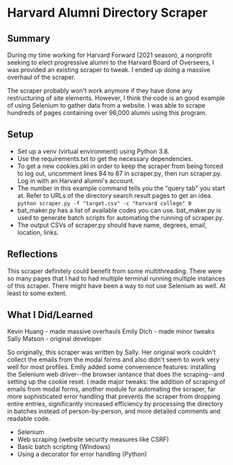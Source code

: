# Harvard Alumni Directory Scraper
## Summary
During my time working for Harvard Forward (2021 season), a nonprofit seeking to elect progressive alumni to the Harvard Board of Overseers, I was provided an existing scraper to tweak. I ended up doing a massive overhaul of the scraper.

The scraper probably won't work anymore if they have done any restructuring of site elements. However, I think the code is an good example of using Selenium to gather data from a website. I was able to scrape hundreds of pages containing over 96,000 alumni using this program.

## Setup
* Set up a venv (virtual environment) using Python 3.8.
* Use the requirements.txt to get the necessary dependencies.
* To get a new cookies.pkl in order to keep the scraper from being forced to log out, uncomment lines 84 to 87 in scraper.py, then run scraper.py. Log in with an Harvard alumni's account.
* The number in this example command tells you the "query tab" you start at. Refer to URLs of the directory search result pages to get an idea.<br/>
  `python scraper.py -f "target.csv" -c "harvard college" 0`
* bat_maker.py has a list of available codes you can use. bat_maker.py is used to generate batch scripts for automating the running of scraper.py. 
* The output CSVs of scraper.py should have name, degrees, email, location, links.

## Reflections
This scraper definitely could benefit from some multithreading. There were so many pages that I had to had multiple terminal running multiple instances of this scraper. There might have been a way to not use Selenium as well. At least to some extent.

## What I Did/Learned
Kevin Huang - made massive overhauls
Emily Dich - made minor tweaks
Sally Matson - original developer

So originally, this scraper was written by Sally. Her original work couldn't collect the emails from the modal forms and also didn't seem to work very well for most profiles. Emily added some convenience features: installing the Selenium web driver--the browser isntance that does the scraping--and setting up the cookie reset. I made major tweaks: the addition of scraping of emails from modal forms, another module for automating the scraper, far more sophisticated error handling that prevents the scraper from dropping entire entries, significantly increased efficiency by processing the directory in batches instead of person-by-person, and more detailed comments and readable code.

* Selenium
* Web scraping (website security measures like CSRF)
* Basic batch scripting (Windows)
* Using a decorator for error handling (Python)
